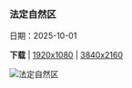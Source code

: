 ### 法定自然区

日期：2025-10-01

**下载**  |  [1920x1080](https://cn.bing.com/th?id=OHR.OxbowBend_ZH-CN7211791969_1920x1080.jpg)  |  [3840x2160](https://cn.bing.com/th?id=OHR.OxbowBend_ZH-CN7211791969_UHD.jpg)

![法定自然区](https://cn.bing.com/th?id=OHR.OxbowBend_ZH-CN7211791969_1920x1080.jpg "蛇河上的牛轭湖, 大提顿国家公园, 怀俄明州, 美国 (© DanitaDelimont.com/AWL Images/SuperStock)")

